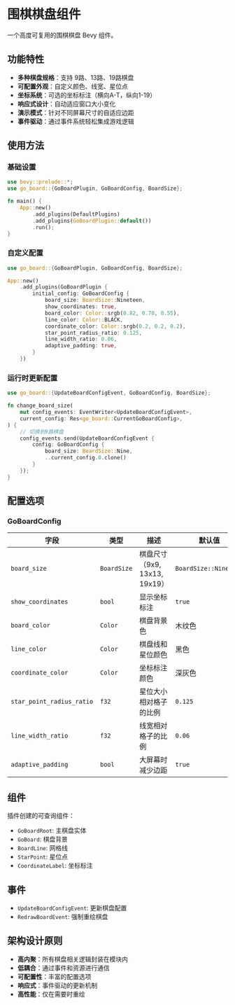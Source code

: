# 围棋棋盘组件

一个高度可复用的围棋棋盘 Bevy 组件。

## 功能特性

- **多种棋盘规格**：支持 9路、13路、19路棋盘
- **可配置外观**：自定义颜色、线宽、星位点
- **坐标系统**：可选的坐标标注（横向A-T，纵向1-19）
- **响应式设计**：自动适应窗口大小变化
- **演示模式**：针对不同屏幕尺寸的自适应边距
- **事件驱动**：通过事件系统轻松集成游戏逻辑

## 使用方法

### 基础设置

```rust
use bevy::prelude::*;
use go_board::{GoBoardPlugin, GoBoardConfig, BoardSize};

fn main() {
    App::new()
        .add_plugins(DefaultPlugins)
        .add_plugins(GoBoardPlugin::default())
        .run();
}
```

### 自定义配置

```rust
use go_board::{GoBoardPlugin, GoBoardConfig, BoardSize};

App::new()
    .add_plugins(GoBoardPlugin {
        initial_config: GoBoardConfig {
            board_size: BoardSize::Nineteen,
            show_coordinates: true,
            board_color: Color::srgb(0.82, 0.70, 0.55),
            line_color: Color::BLACK,
            coordinate_color: Color::srgb(0.2, 0.2, 0.2),
            star_point_radius_ratio: 0.125,
            line_width_ratio: 0.06,
            adaptive_padding: true,
        }
    })
```

### 运行时更新配置

```rust
use go_board::{UpdateBoardConfigEvent, GoBoardConfig, BoardSize};

fn change_board_size(
    mut config_events: EventWriter<UpdateBoardConfigEvent>,
    current_config: Res<go_board::CurrentGoBoardConfig>,
) {
    // 切换到9路棋盘
    config_events.send(UpdateBoardConfigEvent {
        config: GoBoardConfig {
            board_size: BoardSize::Nine,
            ..current_config.0.clone()
        }
    });
}
```

## 配置选项

### GoBoardConfig

| 字段 | 类型 | 描述 | 默认值 |
|------|------|------|--------|
| `board_size` | `BoardSize` | 棋盘尺寸（9x9, 13x13, 19x19） | `BoardSize::Nineteen` |
| `show_coordinates` | `bool` | 显示坐标标注 | `true` |
| `board_color` | `Color` | 棋盘背景色 | 木纹色 |
| `line_color` | `Color` | 棋盘线和星位颜色 | 黑色 |
| `coordinate_color` | `Color` | 坐标标注颜色 | 深灰色 |
| `star_point_radius_ratio` | `f32` | 星位大小相对格子的比例 | `0.125` |
| `line_width_ratio` | `f32` | 线宽相对格子的比例 | `0.06` |
| `adaptive_padding` | `bool` | 大屏幕时减少边距 | `true` |

## 组件

插件创建的可查询组件：

- `GoBoardRoot`: 主棋盘实体
- `GoBoard`: 棋盘背景
- `BoardLine`: 网格线
- `StarPoint`: 星位点
- `CoordinateLabel`: 坐标标注

## 事件

- `UpdateBoardConfigEvent`: 更新棋盘配置
- `RedrawBoardEvent`: 强制重绘棋盘

## 架构设计原则

- **高内聚**：所有棋盘相关逻辑封装在模块内
- **低耦合**：通过事件和资源进行通信
- **可配置性**：丰富的配置选项
- **响应式**：事件驱动的更新机制
- **高性能**：仅在需要时重绘